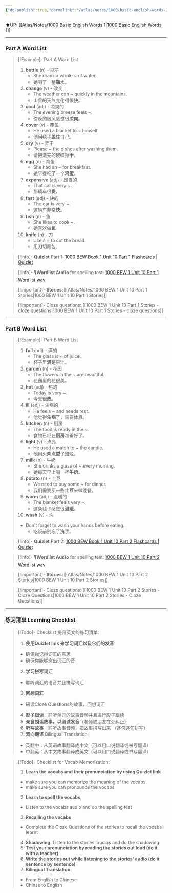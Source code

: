 ```yaml
---
{"dg-publish":true,"permalink":"/atlas/notes/1000-basic-english-words-1-unit-10/","noteIcon":""}
---
```


⬆️UP: [[Atlas/Notes/1000 Basic English Words 1\|1000 Basic English Words 1]]

---
### Part A Word List

> [!Example]- Part A Word List
> 1. **bottle** (n) - 瓶子  
>     - She drank a whole ~ of water.  
>     - 她喝了一整**瓶**水。
> 2. **change** (v) - 改变  
>     - The weather can ~ quickly in the mountains.  
>     - 山里的天气变化得很快。
> 3. **cool** (adj) - 凉爽的  
>     - The evening breeze feels ~.  
>     - 傍晚的微风感觉很**凉爽**。
> 4. **cover** (v) - 覆盖  
>     - He used a blanket to ~ himself.  
>     - 他用毯子**盖**住自己。
> 5. **dry** (v) - 弄干  
>     - Please ~ the dishes after washing them.  
>     - 请把洗完的碗碟擦**干**。
> 6. **egg** (n) - 鸡蛋  
>     - She had an ~ for breakfast.  
>     - 她早餐吃了一个**鸡蛋**。
> 7. **expensive** (adj) - 昂贵的  
>     - That car is very ~.  
>     - 那辆车很**贵**。
> 8. **fast** (adj) - 快的  
>     - The car is very ~.  
>     - 这辆车非常**快**。
> 9. **fish** (n) - 鱼  
>     - She likes to cook ~.  
>     - 她喜欢做**鱼**。
> 10. **knife** (n) - 刀  
>     - Use a ~ to cut the bread.  
>     - 用**刀**切面包。


> [!info]- **Quizlet** Part 1: [1000 BEW Book 1 Unit 10 Part 1 Flashcards | Quizlet](https://quizlet.com/my/938420830/1000-bew-book-1-unit-10-part-1-flash-cards/?i=1vbzw5&x=1jqt)

> [!info]- 🎙️**Wordlist Audio** for spelling test: [1000 BEW 1 Unit 10 Part 1 Wordlist.wav](https://drive.google.com/file/d/1CCnVlr6vDtxp4Ng8y1iaKjdhXrnlkiMK/view?usp=drive_link)

> [!important]- **Stories**: [[Atlas/Notes/1000 BEW 1 Unit 10 Part 1 Stories\|1000 BEW 1 Unit 10 Part 1 Stories]]

> [!important]- Cloze questions: [[1000 BEW 1 Unit 10 Part 1 Stories - cloze questions\|1000 BEW 1 Unit 10 Part 1 Stories - cloze questions]]

---
### Part B Word List


> [!Example]- Part B Word List
> 1. **full** (adj) - 满的  
>     - The glass is ~ of juice.  
>     - 杯子里**满**是果汁。
> 2. **garden** (n) - 花园  
>     - The flowers in the ~ are beautiful.  
>     - 花园里的花很美。
> 3. **hot** (adj) - 热的  
>     - Today is very ~.  
>     - 今天很**热**。
> 4. **ill** (adj) - 生病的  
>     - He feels ~ and needs rest.  
>     - 他觉得**生病**了，需要休息。
> 5. **kitchen** (n) - 厨房  
>     - The food is ready in the ~.  
>     - 食物已经在**厨房**准备好了。
> 6. **light** (v) - 点亮  
>     - He used a match to ~ the candle.  
>     - 他用火柴**点燃**了蜡烛。
> 7. **milk** (n) - 牛奶  
>     - She drinks a glass of ~ every morning.  
>     - 她每天早上喝一杯**牛奶**。
> 8. **potato** (n) - 土豆  
>     - We need to buy some ~ for dinner.  
>     - 我们需要买一些**土豆**来做晚餐。
> 9. **warm** (adj) - 温暖的  
>     - The blanket feels very ~.  
>     - 这条毯子感觉很**温暖**。
> 10. **wash** (v) - 洗  
> 	- Don't forget to wash your hands before eating.  
>     - 吃饭前别忘了**洗**手。

> [!info]- **Quizlet** Part 2: [1000 BEW Book 1 Unit 10 Part 2 Flashcards | Quizlet](https://quizlet.com/my/938421706/1000-bew-book-1-unit-10-part-2-flash-cards/?i=1vbzw5&x=1jqt)

> [!info]- 🎙️**Wordlist Audio** for spelling test: [1000 BEW 1 Unit 10 Part 2 Wordlist.wav](https://drive.google.com/file/d/1tpmD6L8n2Qwm9udaM_Tjbx5aj57R87aL/view?usp=drive_link)

> [!important]- **Stories**: [[Atlas/Notes/1000 BEW 1 Unit 10 Part 2 Stories\|1000 BEW 1 Unit 10 Part 2 Stories]]

> [!important]- Cloze questions: [[1000 BEW 1 Unit 10 Part 2 Stories - Cloze Questions\|1000 BEW 1 Unit 10 Part 2 Stories - Cloze Questions]]


---- 
### 练习清单 Learning Checklist

> [!Todo]- Checklist 提升英文的练习清单:
> 1. **使用Quizlet link 来学习词汇以及它们的发音** 
>	- 确保你记得词汇的意思 
>	- 确保你能够念出词汇的音 
> 2. **学习拼写词汇** 
>	- 聆听词汇的语音并且拼写词汇 
> 3. **回想词汇**
>	- 研读Cloze Questions的故事，回想词汇 
> 4. **影子跟读**：聆听单元的故事音频并且进行影子跟读 
> 5. **亲自朗读故事，以测试发音**（老师或朋友在旁纠正）
> 6. **听写故事**：聆听故事音频，把故事拼写出来 （逐句逐句拼写）
> 7. **双向翻译** Bilingual Translation 
>	- 英翻中：从英语故事翻译成中文（可以用口说翻译或书写翻译）
>	- 中翻英：从中文故事翻译成英文（可以用口说翻译或书写翻译）

> [!Todo]- Checklist for Vocab Memorization:
> 
> 1. **Learn the vocabs and their pronunciation by using Quizlet link**
>	- make sure you can memorize the meaning of the vocabs
>	- make sure you can pronounce the vocabs
> 2. **Learn to spell the vocabs**
>	- Listen to the vocabs audio and do the spelling test
> 3. **Recalling the vocabs**
>	- Complete the Cloze Questions of the stories to recall the vocabs learnt
> 4. **Shadowing**: Listen to the stories' audios and do the shadowing
> 5. **Test your pronunciation by reading the stories out loud (do it with a teacher)**
> 6. **Write the stories out while listening to the stories' audio (do it sentence by sentence)**
> 7. **Bilingual Translation** 
> 	- From English to Chinese
> 	- Chinse to English


